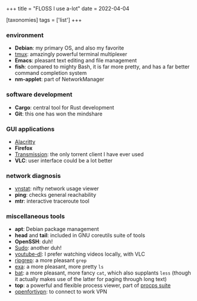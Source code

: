 +++
title = "FLOSS I use a-lot"
date = 2022-04-04

[taxonomies]
tags = ['list']
+++


### environment

- **Debian**: my primary OS, and also my favorite
- [tmux]: amazingly powerful terminal multiplexer
- **Emacs**: pleasant text editing and file management
- **fish**: compared to mighty Bash, it is far more pretty,
   and has a far better command completion system
- **nm-applet**: part of NetworkManager

### software development

- **Cargo**: central tool for Rust development
- **Git**: this one has won the mindshare

 ### GUI applications

- [Alacritty]
- **Firefox**
- [Transmission][]: the only torrent client I have ever used
- **VLC**: user interface could be a lot better

### network diagnosis
- [vnstat]: nifty network usage viewer
- **ping**: checks general reachability
- **mtr**: interactive traceroute tool

### miscellaneous tools

- **apt**: Debian package management
- **head** and **tail**: included in GNU coreutils suite of tools
- **OpenSSH**: duh!
- [Sudo]: another duh!
- [youtube-dl][]: I prefer watching videos locally, with VLC
- [ripgrep]: a more pleasant `grep`
- [exa]: a more pleasant, more pretty `ls`
- [bat]: a more pleasant, more fancy `cat`, which also supplants `less`
  (though it actually makes use of the latter for paging through long text)
- **top**: a powerful and flexible process viewer, part of [procps suite]
- [openfortivpn]: to connect to work VPN


[I used to maintain it]: http://tshepang.github.io/tags/wajig
[Transmission]: http://www.transmissionbt.com
[tmux]: https://github.com/tmux/tmux/wiki
[youtube-dl]: http://rg3.github.io/youtube-dl
[ripgrep]: http://blog.burntsushi.net/ripgrep
[Sudo]: @/project-of-note-sudo.md
[vnstat]: http://humdi.net/vnstat
[exa]: https://the.exa.website
[bat]: https://crates.io/crates/bat
[procps suite]: https://gitlab.com/procps-ng/procps
[miniserve]: https://github.com/svenstaro/miniserve
[Alacritty]: https://github.com/alacritty/alacritty
[openfortivpn]: https://github.com/adrienverge/openfortivpn

